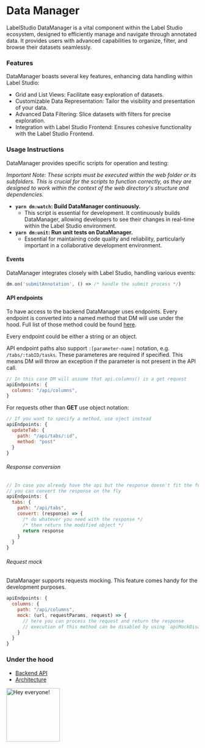 # Data Manager

LabelStudio DataManager is a vital component within the Label Studio ecosystem, designed to efficiently manage and navigate through annotated data. It provides users with advanced capabilities to organize, filter, and browse their datasets seamlessly.


### Features

DataManager boasts several key features, enhancing data handling within Label Studio:

- Grid and List Views: Facilitate easy exploration of datasets.
- Customizable Data Representation: Tailor the visibility and presentation of your data.
- Advanced Data Filtering: Slice datasets with filters for precise exploration.
- Integration with Label Studio Frontend: Ensures cohesive functionality with the Label Studio Frontend.

### Usage Instructions
DataManager provides specific scripts for operation and testing:

_Important Note: These scripts must be executed within the web folder or its subfolders. This is crucial for the scripts to function correctly, as they are designed to work within the context of the web directory's structure and dependencies._

- **`yarn dm:watch`: Build DataManager continuously.**
    - This script is essential for development. It continuously builds DataManager, allowing developers to see their changes in real-time within the Label Studio environment.
- **`yarn dm:unit`: Run unit tests on DataManager.**
    - Essential for maintaining code quality and reliability, particularly important in a collaborative development environment.

#### Events

DataManager integrates closely with Label Studio, handling various events:

```js
dm.on('submitAnnotation', () => /* handle the submit process */)
```

#### API endpoints

To have access to the backend DataManager uses endpoints. Every endpoint is converted into a named method that DM will use under the hood. Full list of those method could be found [here](#under-the-hood).

Every endpoint could be either a string or an object.

API endpoint paths also support `:[parameter-name]` notation, e.g. `/tabs/:tabID/tasks`. These parameteres are required if specified. This means DM will throw an exception if the parameter is not present in the API call.

```js
// In this case DM will assume that api.columns() is a get request
apiEndpoints: {
  columns: "/api/columns",
}
```



For requests other than **GET** use object notation:

```javascript
// If you want to specify a method, use oject instead
apiEndpoints: {
  updateTab: {
    path: "/api/tabs/:id",
    method: "post"
  }
}
```

###### Response conversion

```javascript
// In case you already have the api but the response doesn't fit the format expected by DM
// you can convert the response on the fly
apiEndpoints: {
  tabs: {
    path: "/api/tabs",
    convert: (response) => {
      /* do whatever you need with the response */
      /* then return the modified object */
      return response
    }
  }
}
```

###### Request mock

DataManager supports requests mocking. This feature comes handy for the development purposes.

```javascript
apiEndpoints: {
  columns: {
    path: "/api/columns",
    mock: (url, requestParams, request) => {
      // here you can process the request and return the response
      // execution of this method can be disabled by using `apiMockDisabled: true`
    }
  }
}
```


### Under the hood

- [Backend API][api_docs]
- [Architecture][dm_architecture]

<img src="https://github.com/heartexlabs/label-studio/blob/master/images/opossum_looking.png?raw=true" title="Hey everyone!" height="140" width="140" />

[api_docs]: docs/api_reference.md
[dm_architecture]: docs/dm_architecture_diagram.pdf
